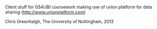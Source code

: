 Client stuff for G54UBI coursework making use of union platform for data sharing (http://www.unionplatform.com)

Chris Greenhalgh, The University of Nottingham, 2013

